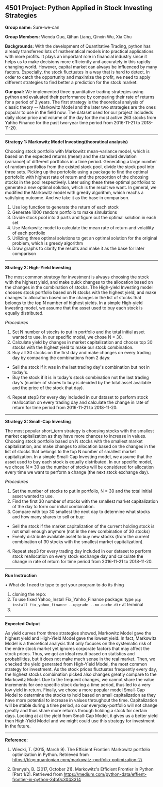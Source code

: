 
## 4501 Project: Python Applied in Stock Investing Strategies

**Group name:** Sure-we-can

**Group Members:** Wenda Guo, Qihan Liang, Qinxin Wu, Xia Chu

**Backgrounds:**
With the development of Quantitative Trading, python has already transferred lots of  mathematical models into practical applications with more profits. It plays an important role in financial industry since it helps us to make decisions more efficiently and accurately in this rapidly changing world. However, capital market can always be influenced by many factors. Especially, the stock fluctuates in a way that is hard to detect. In order to catch the opportunity and maximize the profit, we need to apply different strategies to find better a prediction for the stock market.

**Our goal:**
We implemented three quantitative trading strategies using python and evaluated their performance by comparing their rate of returns for a period of 2 years. The first strategy is the theoretical analysis of classic theory -- Markowitz Model and the later two strategies are the ones popular to use in the field now. The dataset used for our project includeds daily close price and volume of the day for the most active 263 stocks from Yahho Finance for the past two-year time period from 2016-11-21 to 2018-11-20.


---
**Strategy 1: Markowitz Model Investing(theoratical analysis)**

Choosing stock portfolio with Markowitz mean-variance model, which is based on the expected returns (mean) and the standard deviation (variance) of different portfolios in a time period. Generating a large number of random portfolios from the existed stock pool, divide the stock pool into three sets. Picking up the portofolio using a package to find the optimal portofolio with highest rate of return and the proportion of the choosing stocks in the pool respectively. Later using these three optimal portfolios to generate a new optimal solution, which is the result we want. In general, we modified the Markowitz model with greedy algorithm, which reachs a satisfying outcome. And we take it as the base in comparison.
1. Use log function to generate the return of each stock	
2.	Generate 1000 random portfolio to make simulations
3.	Divide stock pool into 3 parts and figure out the optimal solution in each set
4. Use Markowitz model to calculate the mean rate of return and volatility of each portfolio
5. Utilizing three optimal solutions to get an optimal solution for the original problem, which is greedy algorithm
6. Draw graphs to clarify the results and make it as the base for later comparison


---
**Strategy 2: High-Yield Investing**

The most common strategy for investment is always choosing the stock with the highest yield, and make quick changes to the allocation based on the changes in the combination of stocks. The High-yield Investing model chooses stock portfolio based on N stocks with the highest yield, and make changes to allocation based on the changes in the list of stocks that belongs to the top N number of highest yields. In a simple High-yield Investing model, we assume that the asset used to buy each stock is equally distributed.

*Procedures*
1. Set N number of stocks to put in portfolio and the total initial asset wanted to use. In our specific model, we chose N = 30.
2. Calculate yield by changes in market capitalization and choose top 30 stocks with the highest yield to make our stock combination.
3. Buy all 30 stocks on the first day and make changes on every trading day by comparing the combinations from 2 days:
  * Sell the stock if it was in the last trading day's combination but not in today's. 
  * Buy the stock if it is in today's stock combination not the last trading day's (number of shares to buy is decided by the total asset available and the price of the stock that day).
4. Repeat step3 for every day included in our dataset to perform stock reallocation on every trading day and calculate the change in rate of return for time period from 2016-11-21 to 2018-11-20.


---
**Strategy 3: Small-Cap Investing**

The most popular short_term strategy is choosing stocks with the smallest market capitalization as they have more chances to increase in values. Choosing stock portfolio based on N stocks with the smallest market capitalization, and make changes to allocation based on the changes in the list of stocks that belongs to the top N number of smallest market capitalization. In a simple Small-Cap Investing model, we assume that the asset used to buy each stock is equally distributed. In our specific model, we chose N = 30 as the number of stocks will be considered for allocation every time we want to perform a change (the next stock exchange day).

*Procedures*
1. Set the number of stocks to put in portfolio, N = 30 and the total initial asset wanted to use.
2. Find the first 30 number of stocks with the smallest market capitalization of the day to form our initial combination. 
3. Compare with top 30 smallest the next day to determine what stocks and how many shares to sell or buy:
  * Sell the stock if the market capitalization of the current holding stock is not small enough anymore (not in the new combination of 30 stocks)
  * Evenly distribute available asset to buy new stocks (from the current combination of 30 stocks with the smallest market capitalization).
4. Repeat step3 for every trading day included in our dataset to perform stock reallocation on every stock exchange day and calculate the change in rate of return for time period from 2016-11-21 to 2018-11-20.


---
**Run Instruction**

•	What do I need to type to get your program to do its thing

1. cloning the repo: 
2. To use fixed Yahoo_Install Fix_Yahho_Finance package: type `pip install fix_yahoo_finance --upgrade --no-cache-dir` at terminal
3. 


---
**Expected Output**


As yield curves from three strategies showed, Markowitz Model gave the highest yield and High-Yield Model gave the lowest yield. In fact, Markowitz Model is a theoretical analysis that only focuses on the systematic risk of the entire stock market yet ignores corporate factors that may affect the stock prices. Thus, we got an ideal result based on statistics and probabilities, but it does not make much sense in the real market. Then, we checked the yield generated from High-Yield Model, the most common strategy for investment. As the stock prices fluctuates frequently every day, the highest stocks combination picked also changes greatly compare to the Markowitz Model. Due to the frequent changes, we cannot share the value increments for one specific stock during a time period, thus led to a very low yield in return. Finally, we chose a more popular model Small-Cap Model to determine the stocks to hold based on small capitalization as they have more potential to increase in values throughout the time. Capitalization will be stable during a time period, so our everyday-portfolio will not change greatly and thus share more returns through holding a stock for certain days. Looking at at the yield from Small-Cap Model, it gives us a better yield then High-Yield Model and we might could use this strategy for investment in the future.


---
**Reference:**

1. Wiecki, T. (2015, March 9). The Efficient Frontier: Markowitz portfolio optimization in Python. Retrieved from https://blog.quantopian.com/markowitz-portfolio-optimization-2/

2. Brenyah, B. (2017, October 21). Markowitz's Efficient Frontier in Python [Part 1/2]. Retrieved from https://medium.com/python-data/effient-frontier-in-python-34b0c3043314
